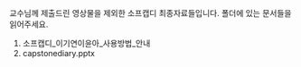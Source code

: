 교수님께 제출드린 영상물을 제외한 소프캡디 최종자료들입니다.
폴더에 있는 문서들을 읽어주세요. 


1. 소프캡디_이기연이윤아_사용방법_안내
2. capstonediary.pptx